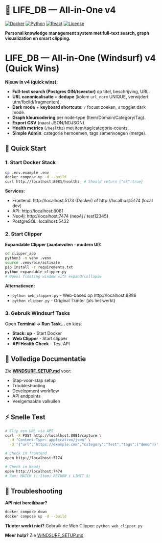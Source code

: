# 🔖 LIFE_DB — All-in-One v4

[![Docker](https://img.shields.io/badge/Docker-Ready-blue.svg)](https://www.docker.com/)
[![Python](https://img.shields.io/badge/Python-3.9+-green.svg)](https://www.python.org/)
[![React](https://img.shields.io/badge/React-18-blue.svg)](https://reactjs.org/)
[![License](https://img.shields.io/badge/License-MIT-yellow.svg)](LICENSE)

**Personal knowledge management system met full-text search, graph visualization en smart clipping.**

# LIFE_DB — All-in-One (Windsurf) v4 (Quick Wins)

**Nieuw in v4 (quick wins):**
- **Full‑text search (Postgres GIN/tsvector)** op titel, beschrijving, URL.
- **URL canonicalisatie + dedupe** (kolom `url_norm` UNIQUE, verwijdert utm/fbclid/fragmenten).
- **Dark mode** + **keyboard shortcuts**: `/` focust zoeken, `d` togglet dark mode.
- **Graph kleurcodering** per node‑type (Item/Domain/Category/Tag).
- **Export CSV** (naast JSON/NDJSON).
- **Health metrics** (`/healthz`) met item/tag/categorie‑counts.
- **Simple Admin**: categorie hernoemen, tags samenvoegen (merge).

## 🚀 Quick Start

### 1. Start Docker Stack
```bash
cp .env.example .env
docker compose up -d --build
curl http://localhost:8081/healthz  # Should return {"ok":true}
```

**Services:**
- Frontend: http://localhost:5173 (Docker) of http://localhost:5174 (local dev)
- API: http://localhost:8081
- Neo4j: http://localhost:7474 (neo4j / test12345)
- PostgreSQL: localhost:5432

### 2. Start Clipper

**Expandable Clipper (aanbevolen - modern UI):**
```bash
cd clipper_app
python3 -m venv .venv
source .venv/bin/activate
pip install -r requirements.txt
python expandable_clipper.py
# Opens floating window with expand/collapse
```

**Alternatieven:**
- `python web_clipper.py` - Web-based op http://localhost:8888
- `python clipper.py` - Original Tkinter (als het werkt)

### 3. Gebruik Windsurf Tasks

Open **Terminal → Run Task...** en kies:
- **Stack: up** - Start Docker
- **Web Clipper** - Start clipper
- **API Health Check** - Test API

## 📖 Volledige Documentatie

Zie **[WINDSURF_SETUP.md](./WINDSURF_SETUP.md)** voor:
- Stap-voor-stap setup
- Troubleshooting
- Development workflow
- API endpoints
- Veelgemaakte valkuilen

## ⚡ Snelle Test

```bash
# Clip een URL via API
curl -X POST http://localhost:8081/capture \
  -H "Content-Type: application/json" \
  -d '{"url":"https://example.com","category":"Test","tags":["demo"]}'

# Check in frontend
open http://localhost:5174

# Check in Neo4j
open http://localhost:7474
# Run: MATCH (i:Item) RETURN i LIMIT 5;
```

## 🔧 Troubleshooting

**API niet bereikbaar?**
```bash
docker compose down
docker compose up -d --build
```

**Tkinter werkt niet?**
Gebruik de Web Clipper: `python web_clipper.py`

**Meer hulp?** Zie [WINDSURF_SETUP.md](./WINDSURF_SETUP.md)

